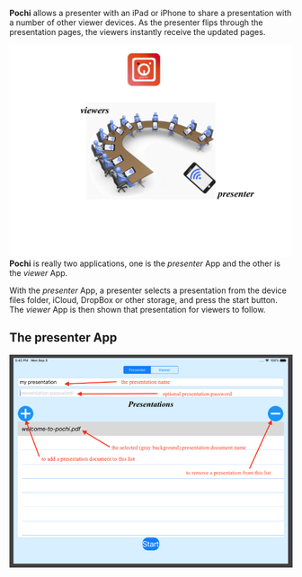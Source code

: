 
**Pochi** allows a presenter with an iPad or iPhone to share a presentation with a number of other viewer devices. 
As the presenter flips through the presentation pages, the viewers instantly receive the updated pages.


![overview](images/overview.png)
**Pochi** is really two applications, one is the *presenter* App and the other is the *viewer* App.

With the *presenter* App, a presenter selects a presentation from the device files folder, iCloud, DropBox or other storage, 
and press the start button. The *viewer* App is then shown that presentation for viewers to follow.

## The presenter App

![presenter](images/presenterpage1.png)




 